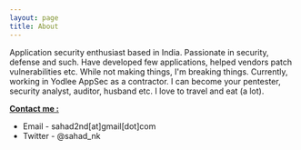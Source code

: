```yaml
---
layout: page
title: About
---
```



Application security enthusiast based in India. Passionate in security, defense and such. Have developed few applications, helped vendors patch vulnerabilities etc. While not making things, I'm breaking things. Currently, working in Yodlee AppSec as a contractor. I can become your pentester, security analyst, auditor, husband etc. I love to travel and eat (a lot).


<b><u>Contact me :</u></b>

* Email - sahad2nd[at]gmail[dot]com
* Twitter - @sahad_nk
